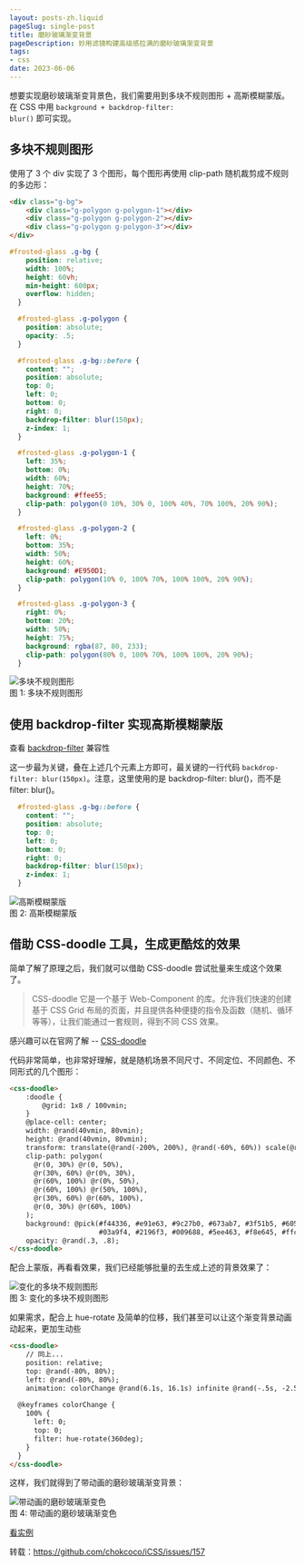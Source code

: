 ```yaml
---
layout: posts-zh.liquid
pageSlug: single-post
title: 磨砂玻璃渐变背景
pageDescription: 妙用滤镜构建高级感拉满的磨砂玻璃渐变背景
tags: 
- css
date: 2023-06-06
---
```


想要实现磨砂玻璃渐变背景色，我们需要用到多块不规则图形 + 高斯模糊蒙版。在 CSS 中用 <code>background + backdrop-filter: blur()</code> 即可实现。

## 多块不规则图形
使用了 3 个 div 实现了 3 个图形，每个图形再使用 clip-path 随机裁剪成不规则的多边形：
```html
<div class="g-bg">
    <div class="g-polygon g-polygon-1"></div>
    <div class="g-polygon g-polygon-2"></div>
    <div class="g-polygon g-polygon-3"></div>
</div>
```
```css
#frosted-glass .g-bg {
    position: relative;
    width: 100%;
    height: 60vh;
    min-height: 600px;
    overflow: hidden;
  }

  #frosted-glass .g-polygon {
    position: absolute;
    opacity: .5;
  }

  #frosted-glass .g-bg::before {
    content: "";
    position: absolute;
    top: 0; 
    left: 0; 
    bottom: 0; 
    right: 0;
    backdrop-filter: blur(150px);
    z-index: 1;
  }

  #frosted-glass .g-polygon-1 {
    left: 35%;
    bottom: 0%;
    width: 60%;
    height: 70%;
    background: #ffee55;
    clip-path: polygon(0 10%, 30% 0, 100% 40%, 70% 100%, 20% 90%);
  }

  #frosted-glass .g-polygon-2 {
    left: 0%;
    bottom: 35%;
    width: 50%;
    height: 60%;
    background: #E950D1;
    clip-path: polygon(10% 0, 100% 70%, 100% 100%, 20% 90%);
  }

  #frosted-glass .g-polygon-3 {
    right: 0%;
    bottom: 20%;
    width: 50%;
    height: 75%;
    background: rgba(87, 80, 233);
    clip-path: polygon(80% 0, 100% 70%, 100% 100%, 20% 90%);
  }
```
<div class="divimg-wrapper">
  <div class="img">
    <img src="/assets/img/2023/06/css-frosted-glass-1.jpg" alt="多块不规则图形">
  </div>
  <div class="img-desc">图 1: 多块不规则图形</div>
</div>

## 使用 backdrop-filter 实现高斯模糊蒙版
查看 <a href="https://caniuse.com/?search=backdrop-filter" target="_blank">backdrop-filter</a> 兼容性

这一步最为关键，叠在上述几个元素上方即可，最关键的一行代码 <code>backdrop-filter: blur(150px)</code>。注意，这里使用的是 backdrop-filter: blur()，而不是 filter: blur()。
```css
  #frosted-glass .g-bg::before {
    content: "";
    position: absolute;
    top: 0; 
    left: 0; 
    bottom: 0; 
    right: 0;
    backdrop-filter: blur(150px);
    z-index: 1;
  }
```
<div class="divimg-wrapper">
  <div class="img">
    <img src="/assets/img/2023/06/css-frosted-glass-2.jpg" alt="高斯模糊蒙版">
  </div>
  <div class="img-desc">图 2: 高斯模糊蒙版</div>
</div>

## 借助 CSS-doodle 工具，生成更酷炫的效果
简单了解了原理之后，我们就可以借助 CSS-doodle 尝试批量来生成这个效果了。

>CSS-doodle 它是一个基于 Web-Component 的库。允许我们快速的创建基于 CSS Grid 布局的页面，并且提供各种便捷的指令及函数（随机、循环等等），让我们能通过一套规则，得到不同 CSS 效果。

感兴趣可以在官网了解 -- <a href="https://css-doodle.com" target="_blank">CSS-doodle</a>

代码非常简单，也非常好理解，就是随机场景不同尺寸、不同定位、不同颜色、不同形式的几个图形：
```html
<css-doodle>
    :doodle {
        @grid: 1x8 / 100vmin;
    }
    @place-cell: center;
    width: @rand(40vmin, 80vmin);
    height: @rand(40vmin, 80vmin);
    transform: translate(@rand(-200%, 200%), @rand(-60%, 60%)) scale(@rand(.8, 1.8)) skew(@rand(45deg));
    clip-path: polygon(
      @r(0, 30%) @r(0, 50%), 
      @r(30%, 60%) @r(0%, 30%), 
      @r(60%, 100%) @r(0%, 50%), 
      @r(60%, 100%) @r(50%, 100%), 
      @r(30%, 60%) @r(60%, 100%),
      @r(0, 30%) @r(60%, 100%)
    );
    background: @pick(#f44336, #e91e63, #9c27b0, #673ab7, #3f51b5, #60569e, #e6437d, #ebbf4d, #00bcd4, 
                      #03a9f4, #2196f3, #009688, #5ee463, #f8e645, #ffc107, #ff5722, #43f8bf);
    opacity: @rand(.3, .8);
</css-doodle>
```
配合上蒙版，再看看效果，我们已经能够批量的去生成上述的背景效果了：
<div class="divimg-wrapper">
  <div class="img">
    <img src="/assets/img/2023/06/css-frosted-glass-3.jpg" alt="变化的多块不规则图形">
  </div>
  <div class="img-desc">图 3: 变化的多块不规则图形</div>
</div>

如果需求，配合上 hue-rotate 及简单的位移，我们甚至可以让这个渐变背景动画动起来，更加生动些

```html
<css-doodle>
    // 同上...
    position: relative;
    top: @rand(-80%, 80%);
    left: @rand(-80%, 80%);
    animation: colorChange @rand(6.1s, 16.1s) infinite @rand(-.5s, -2.5s) linear alternate;
  
  @keyframes colorChange {
    100% {
      left: 0;
      top: 0;
      filter: hue-rotate(360deg);
    }
  }
</css-doodle>
```

这样，我们就得到了带动画的磨砂玻璃渐变背景：

<div class="divimg-wrapper">
  <div class="img">
    <img src="/assets/img/2023/06/css-frosted-glass-4.jpg" alt="带动画的磨砂玻璃渐变色">
  </div>
  <div class="img-desc">图 4: 带动画的磨砂玻璃渐变色</div>
</div>

<a href="{{ baseURL | url }}/demo/css/frosted-glass/" target="_blank">看实例</a>

转载：<a href="https://github.com/chokcoco/iCSS/issues/157" target="_blank">https://github.com/chokcoco/iCSS/issues/157</a>